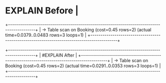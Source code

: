 # EXPLAIN Before                                                                                |
+-------------------------------------------------------------------------------------------+
| -> Table scan on Booking  (cost=0.45 rows=2) (actual time=0.0379..0.0483 rows=3 loops=1) |
+-------------------------------------------------------------------------------------------+

+-------------------------------------------------------------------------------------------+
| #EXPLAIN  After                                                                                 |
+-------------------------------------------------------------------------------------------+
| -> Table scan on Booking  (cost=0.45 rows=2) (actual time=0.0291..0.0353 rows=3 loops=1)
 |
+-------------------------------------------------------------------------------------------+